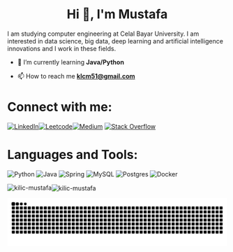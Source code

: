<h1 align="center">Hi 👋, I'm Mustafa</h1>
<!-- <h3 align="center">Computer Engineering Student</h3> -->

I am studying computer engineering at Celal Bayar University. I am interested in data science, big data, deep learning and artificial intelligence innovations and I work in these fields.
- 🌱 I’m currently learning **Java/Python**

- 📫 How to reach me **klcm51@gmail.com**

#  Connect with me:
[![LinkedIn](https://img.shields.io/badge/LinkedIn-%230077B5.svg?logo=linkedin&logoColor=white)](https://linkedin.com/in/kilic-mustafa)[![Leetcode](https://img.shields.io/badge/-LeetCode-ff8c00?style=flat&labelColor=ff8c00&logo=LeetCode&logoColor=white)](https://leetcode.com/u/kilic-mustafa)[![Medium](https://img.shields.io/badge/Medium-12100E?logo=medium&logoColor=white)](https://medium.com/@@kilic-mustafa) [![Stack Overflow](https://img.shields.io/badge/-Stackoverflow-FE7A16?logo=stack-overflow&logoColor=white)](https://stackoverflow.com/users/25811885) 

#  Languages and Tools:
![Python](https://img.shields.io/badge/python-3670A0?style=for-the-badge&logo=python&logoColor=ffdd54) ![Java](https://img.shields.io/badge/java-%23ED8B00.svg?style=for-the-badge&logo=openjdk&logoColor=white) ![Spring](https://img.shields.io/badge/spring-%236DB33F.svg?style=for-the-badge&logo=spring&logoColor=white) ![MySQL](https://img.shields.io/badge/mysql-4479A1.svg?style=for-the-badge&logo=mysql&logoColor=white) ![Postgres](https://img.shields.io/badge/postgres-%23316192.svg?style=for-the-badge&logo=postgresql&logoColor=white) ![Docker](https://img.shields.io/badge/docker-%230db7ed.svg?style=for-the-badge&logo=docker&logoColor=white)

<p><img align="left" src="https://github-readme-stats.vercel.app/api/top-langs?username=kilic-mustafa&show_icons=true&locale=en&layout=compact&theme=dark" alt="kilic-mustafa" /></p>
<p><img align="center" src="https://github-readme-streak-stats.herokuapp.com/?user=kilic-mustafa&layout=compact&theme=dark" alt="kilic-mustafa" /></p>

![snake gif](https://github.com/kilic-mustafa/kilic-mustafa/blob/output/github-snake-dark.svg)
